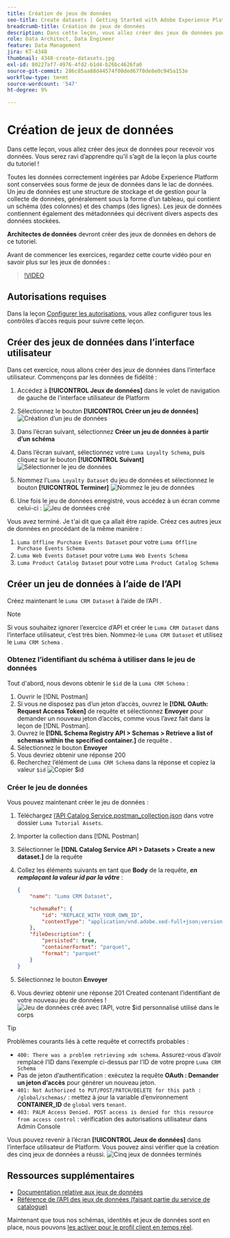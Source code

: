 ```yaml
---
title: Création de jeux de données
seo-title: Create datasets | Getting Started with Adobe Experience Platform for Data Architects and Data Engineers
breadcrumb-title: Création de jeux de données
description: Dans cette leçon, vous allez créer des jeux de données pour recevoir vos données.
role: Data Architect, Data Engineer
feature: Data Management
jira: KT-4348
thumbnail: 4348-create-datasets.jpg
exl-id: 80227af7-4976-4fd2-b1d4-b26bc4626fa0
source-git-commit: 286c85aa88d44574f00ded67f0de8e0c945a153e
workflow-type: tm+mt
source-wordcount: '547'
ht-degree: 9%

---
```


# Création de jeux de données

<!--15min-->

Dans cette leçon, vous allez créer des jeux de données pour recevoir vos données. Vous serez ravi d’apprendre qu’il s’agit de la leçon la plus courte du tutoriel !

Toutes les données correctement ingérées par Adobe Experience Platform sont conservées sous forme de jeux de données dans le lac de données. Un jeu de données est une structure de stockage et de gestion pour la collecte de données, généralement sous la forme d’un tableau, qui contient un schéma (des colonnes) et des champs (des lignes). Les jeux de données contiennent également des métadonnées qui décrivent divers aspects des données stockées.

**Architectes de données** devront créer des jeux de données en dehors de ce tutoriel.

Avant de commencer les exercices, regardez cette courte vidéo pour en savoir plus sur les jeux de données :
>[!VIDEO](https://video.tv.adobe.com/v/34369?learn=on&enablevpops&captions=fre_fr)

## Autorisations requises

Dans la leçon [Configurer les autorisations](configure-permissions.md), vous allez configurer tous les contrôles d’accès requis pour suivre cette leçon.

<!--
* Permission items **[!UICONTROL Data Management]** > **[!UICONTROL View Datasets]** and **[!UICONTROL Manage Datasets]**
* Permission item **[!UICONTROL Sandboxes]** > `Luma Tutorial`
* User-role access to the `Luma Tutorial Platform` product profile
* Developer-role access to the `Luma Tutorial Platform` product profile (for API)
-->

## Créer des jeux de données dans l’interface utilisateur

Dans cet exercice, nous allons créer des jeux de données dans l’interface utilisateur. Commençons par les données de fidélité :

1. Accédez à **[!UICONTROL Jeux de données]** dans le volet de navigation de gauche de l’interface utilisateur de Platform
1. Sélectionnez le bouton **[!UICONTROL Créer un jeu de données]**
   ![Création d’un jeu de données](assets/datasets-createDataset.png)

1. Dans l’écran suivant, sélectionnez **Créer un jeu de données à partir d’un schéma**
1. Dans l’écran suivant, sélectionnez votre `Luma Loyalty Schema`, puis cliquez sur le bouton **[!UICONTROL Suivant]**
   ![Sélectionner le jeu de données](assets/datasets-selectSchema.png)

1. Nommez l’`Luma Loyalty Dataset` du jeu de données et sélectionnez le bouton **[!UICONTROL Terminer]**
   ![Nommez le jeu de données](assets/datasets-nameDataset.png)
1. Une fois le jeu de données enregistré, vous accédez à un écran comme celui-ci :
   ![Jeu de données créé](assets/datasets-created.png)

Vous avez terminé. Je t&#39;ai dit que ça allait être rapide. Créez ces autres jeux de données en procédant de la même manière :

1. `Luma Offline Purchase Events Dataset` pour votre `Luma Offline Purchase Events Schema`
1. `Luma Web Events Dataset` pour votre `Luma Web Events Schema`
1. `Luma Product Catalog Dataset` pour votre `Luma Product Catalog Schema`


## Créer un jeu de données à l’aide de l’API

Créez maintenant le `Luma CRM Dataset` à l’aide de l’API .

>[!NOTE]
>
>Si vous souhaitez ignorer l’exercice d’API et créer le `Luma CRM Dataset` dans l’interface utilisateur, c’est très bien. Nommez-le `Luma CRM Dataset` et utilisez le `Luma CRM Schema` .

### Obtenez l’identifiant du schéma à utiliser dans le jeu de données

Tout d&#39;abord, nous devons obtenir le `$id` de la `Luma CRM Schema` :

1. Ouvrir le [!DNL Postman]
1. Si vous ne disposez pas d’un jeton d’accès, ouvrez le **[!DNL OAuth: Request Access Token]** de requête et sélectionnez **Envoyer** pour demander un nouveau jeton d’accès, comme vous l’avez fait dans la leçon de [!DNL Postman].
1. Ouvrez le **[!DNL Schema Registry API > Schemas > Retrieve a list of schemas within the specified container.]** de requête .
1. Sélectionnez le bouton **Envoyer**
1. Vous devriez obtenir une réponse 200
1. Recherchez l’élément de `Luma CRM Schema` dans la réponse et copiez la valeur `$id`
   ![Copier $id](assets/dataset-crm-getSchemaId.png)

### Créer le jeu de données

Vous pouvez maintenant créer le jeu de données :

1. Téléchargez [l’API Catalog Service.postman_collection.json](https://raw.githubusercontent.com/adobe/experience-platform-postman-samples/master/apis/experience-platform/Catalog%20Service%20API.postman_collection.json) dans votre dossier `Luma Tutorial Assets`.
1. Importer la collection dans [!DNL Postman]
1. Sélectionner le **[!DNL Catalog Service API > Datasets > Create a new dataset.]** de la requête
1. Collez les éléments suivants en tant que **Body** de la requête, ***en remplaçant la valeur id par la vôtre*** :

   ```json
   {
       "name": "Luma CRM Dataset",
   
       "schemaRef": {
           "id": "REPLACE_WITH_YOUR_OWN_ID",
           "contentType": "application/vnd.adobe.xed-full+json;version=1"
       },
       "fileDescription": {
           "persisted": true,
           "containerFormat": "parquet",
           "format": "parquet"
       }
   }
   ```

1. Sélectionnez le bouton **Envoyer**
1. Vous devriez obtenir une réponse 201 Created contenant l’identifiant de votre nouveau jeu de données !
   ![Jeu de données créé avec l’API, votre $id personnalisé utilisé dans le corps](assets/datasets-crm-created.png)

>[!TIP]
>
> Problèmes courants liés à cette requête et correctifs probables :
>
> * `400: There was a problem retrieving xdm schema`. Assurez-vous d’avoir remplacé l’ID dans l’exemple ci-dessus par l’ID de votre propre `Luma CRM Schema`
> * Pas de jeton d’authentification : exécutez la requête **OAuth : Demander un jeton d’accès** pour générer un nouveau jeton.
> * `401: Not Authorized to PUT/POST/PATCH/DELETE for this path : /global/schemas/` : mettez à jour la variable d’environnement **CONTAINER_ID** de `global` vers `tenant`.
> * `403: PALM Access Denied. POST access is denied for this resource from access control` : vérification des autorisations utilisateur dans Admin Console


Vous pouvez revenir à l’écran **[!UICONTROL Jeux de données]** dans l’interface utilisateur de Platform. Vous pouvez ainsi vérifier que la création des cinq jeux de données a réussi.
![Cinq jeux de données terminés](assets/datasets-allComplete.png)


## Ressources supplémentaires

* [Documentation relative aux jeux de données](https://experienceleague.adobe.com/docs/experience-platform/catalog/datasets/overview.html?lang=fr)
* [Référence de l’API des jeux de données (faisant partie du service de catalogue)](https://www.adobe.io/experience-platform-apis/references/catalog/#tag/Datasets)

Maintenant que tous nos schémas, identités et jeux de données sont en place, nous pouvons [les activer pour le profil client en temps réel](enable-profiles.md).
